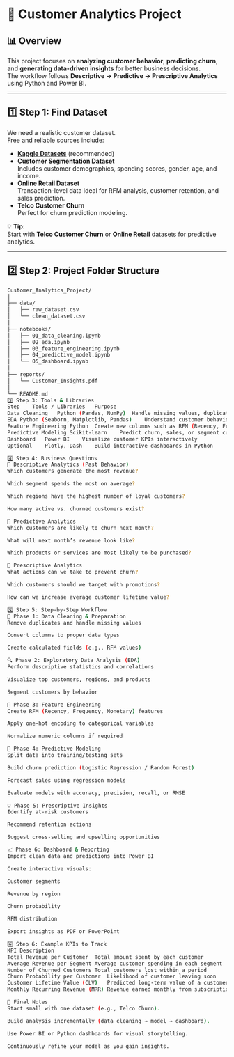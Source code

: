 # 🧠 Customer Analytics Project

## 📊 Overview

This project focuses on **analyzing customer behavior**, **predicting churn**, and **generating data-driven insights** for better business decisions.  
The workflow follows **Descriptive → Predictive → Prescriptive Analytics** using Python and Power BI.

---

## 1️⃣ Step 1: Find Dataset

We need a realistic customer dataset.  
Free and reliable sources include:

- **[Kaggle Datasets](https://www.kaggle.com/datasets)** (recommended)
- **Customer Segmentation Dataset**  
  Includes customer demographics, spending scores, gender, age, and income.
- **Online Retail Dataset**  
  Transaction-level data ideal for RFM analysis, customer retention, and sales prediction.
- **Telco Customer Churn**  
  Perfect for churn prediction modeling.

💡 **Tip:**  
Start with **Telco Customer Churn** or **Online Retail** datasets for predictive analytics.

---

## 2️⃣ Step 2: Project Folder Structure

```bash
Customer_Analytics_Project/
│
├── data/
│   ├── raw_dataset.csv
│   └── clean_dataset.csv
│
├── notebooks/
│   ├── 01_data_cleaning.ipynb
│   ├── 02_eda.ipynb
│   ├── 03_feature_engineering.ipynb
│   ├── 04_predictive_model.ipynb
│   └── 05_dashboard.ipynb
│
├── reports/
│   └── Customer_Insights.pdf
│
└── README.md
3️⃣ Step 3: Tools & Libraries
Step	Tools / Libraries	Purpose
Data Cleaning	Python (Pandas, NumPy)	Handle missing values, duplicates, and data types
EDA	Python (Seaborn, Matplotlib, Pandas)	Understand customer behavior, trends, and correlations
Feature Engineering	Python	Create new columns such as RFM (Recency, Frequency, Monetary)
Predictive Modeling	Scikit-learn	Predict churn, sales, or segment customers
Dashboard	Power BI	Visualize customer KPIs interactively
Optional	Plotly, Dash	Build interactive dashboards in Python

4️⃣ Step 4: Business Questions
🔹 Descriptive Analytics (Past Behavior)
Which customers generate the most revenue?

Which segment spends the most on average?

Which regions have the highest number of loyal customers?

How many active vs. churned customers exist?

🔹 Predictive Analytics
Which customers are likely to churn next month?

What will next month’s revenue look like?

Which products or services are most likely to be purchased?

🔹 Prescriptive Analytics
What actions can we take to prevent churn?

Which customers should we target with promotions?

How can we increase average customer lifetime value?

5️⃣ Step 5: Step-by-Step Workflow
🧹 Phase 1: Data Cleaning & Preparation
Remove duplicates and handle missing values

Convert columns to proper data types

Create calculated fields (e.g., RFM values)

🔍 Phase 2: Exploratory Data Analysis (EDA)
Perform descriptive statistics and correlations

Visualize top customers, regions, and products

Segment customers by behavior

🧩 Phase 3: Feature Engineering
Create RFM (Recency, Frequency, Monetary) features

Apply one-hot encoding to categorical variables

Normalize numeric columns if required

🤖 Phase 4: Predictive Modeling
Split data into training/testing sets

Build churn prediction (Logistic Regression / Random Forest)

Forecast sales using regression models

Evaluate models with accuracy, precision, recall, or RMSE

💡 Phase 5: Prescriptive Insights
Identify at-risk customers

Recommend retention actions

Suggest cross-selling and upselling opportunities

📈 Phase 6: Dashboard & Reporting
Import clean data and predictions into Power BI

Create interactive visuals:

Customer segments

Revenue by region

Churn probability

RFM distribution

Export insights as PDF or PowerPoint

6️⃣ Step 6: Example KPIs to Track
KPI	Description
Total Revenue per Customer	Total amount spent by each customer
Average Revenue per Segment	Average customer spending in each segment
Number of Churned Customers	Total customers lost within a period
Churn Probability per Customer	Likelihood of customer leaving soon
Customer Lifetime Value (CLV)	Predicted long-term value of a customer
Monthly Recurring Revenue (MRR)	Revenue earned monthly from subscriptions or repeat buyers

🧠 Final Notes
Start small with one dataset (e.g., Telco Churn).

Build analysis incrementally (data cleaning → model → dashboard).

Use Power BI or Python dashboards for visual storytelling.

Continuously refine your model as you gain insights.

```
